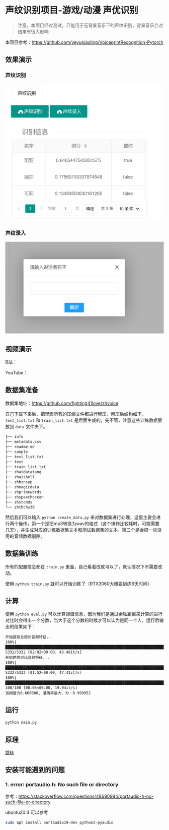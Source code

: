 # 声纹识别项目-游戏/动漫 声优识别

> 注意，本项目经过测试，只能用于无背景音乐下的声纹识别，背景音乐会对结果有很大影响

本项目参考：https://github.com/yeyupiaoling/VoiceprintRecognition-Pytorch

## 效果演示
### 声纹识别
![](images/2022-05-11-08-56-17.png)
### 声纹录入
![](images/2022-05-11-08-56-47.png)

## 视频演示

B站：

YouTube：

## 数据集准备

数据集地址：https://github.com/fighting41love/zhvoice

自己下载下来后，把里面所有的压缩文件都进行解压，解压后结构如下，`test_list.txt` 和 `train_list.txt` 是后面生成的，先不管，注意这些训练数据要放到 `data` 文件夹下。

```
├── info
├── metadata.csv
├── readme.md
├── sample
├── test_list.txt
├── text
├── train_list.txt
├── zhaidatatang
├── zhaishell
├── zhbznsyp
├── zhmagicdata
├── zhprimewords
├── zhspeechocean
├── zhstcmds
└── zhthchs30
```

然后我们可以输入 `python create_data.py` 来对数据集进行处理，这里主要会进行两个操作，第一个是把mp3转换为wav的格式（这个操作比较耗时，可能需要几天），并生成对应的训练数据集文本和测试数据集的文本。第二个是会把一些没用的音频数据删除。

## 数据集训练

所有的配置信息都在 `train.py` 里面，自己看着改就可以了，默认情况下不需要改动。

使用 `python train.py` 就可以开始训练了（RTX3060大概要训练6天时间）

## 计算

使用 `python eval.py` 可以计算阈值信息，因为我们是通过余铉距离来计算的进行对比时会得出一个分数，当大于这个分数的时候才可以认为是同一个人。运行后输出的结果如下：

```
开始提取全部的音频特征...
100%|████████████████████████████████████████████████████████████████████████████████████████████████████████████████████████████████████████████████████████████████████████████████████████████████████████████████████████████████████████████████████████████| 5332/5332 [02:02<00:00, 43.48it/s]
开始两两对比音频特征...
100%|████████████████████████████████████████████████████████████████████████████████████████████████████████████████████████████████████████████████████████████████████████████████████████████████████████████████████████████████████████████████████████████| 5332/5332 [01:52<00:00, 47.41it/s]
100%|██████████████████████████████████████████████████████████████████████████████████████████████████████████████████████████████████████████████████████████████████████████████████████████████████████████████████████████████████████████████████████████████| 100/100 [00:05<00:00, 19.94it/s]
当阈值为0.660000, 准确率最大，为：0.999952
```

## 运行

```bash
python main.py
```

## 原理

[跳转](./study.md)


## 安装可能遇到的问题

### 1. error: portaudio.h: No such file or directory
参考：https://stackoverflow.com/questions/48690984/portaudio-h-no-such-file-or-directory

ubuntu20.4 可以参考
```bash
sudo apt install portaudio19-dev python3-pyaudio
```

